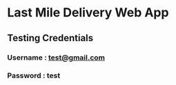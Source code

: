 # Last Mile Delivery Web App

## Testing Credentials

### Username : test@gmail.com
### Password : test
